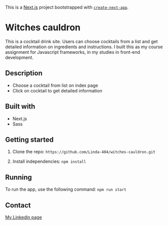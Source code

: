 This is a [Next.js](https://nextjs.org/) project bootstrapped with [`create-next-app`](https://github.com/vercel/next.js/tree/canary/packages/create-next-app).

# Witches cauldron

This is a cocktail drink site. Users can choose cocktails from a list and get detailed information on ingredients and instructions.
I built this as my course assignment for Javascript frameworks, in my studies in front-end development.

## Description

- Choose a cocktail from list on index page
- Click on cocktail to get detailed information

## Built with

- Next.js
- Sass

## Getting started

1. Clone the repo: 
`https://github.com/Linda-404/witches-cauldron.git`

2. Install independencies:
`npm install`

## Running

To run the app, use the following command:
`npm run start`

## Contact

[My Linkedin page](https://www.linkedin.com/in/linda-nilsson-8b82b01b2/)
